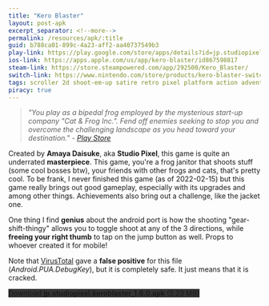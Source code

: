```yaml
---
title: "Kero Blaster"
layout: post-apk
excerpt_separator: <!--more-->
permalink: /resources/apk/:title
guid: b788ca01-899c-4a23-aff2-aa40737549b3
play-link: https://play.google.com/store/apps/details?id=jp.studiopixel.keroblaster
ios-link: https://apps.apple.com/us/app/kero-blaster/id867598817
steam-link: https://store.steampowered.com/app/292500/Kero_Blaster/
switch-link: https://www.nintendo.com/store/products/kero-blaster-switch/
tags: scroller 2d shoot-em-up satire retro pixel platform action adventure rpg frog cat
piracy: true
---
```


> _"You play as a bipedal frog employed by the mysterious start-up company "Cat & Frog Inc.". Fend off enemies seeking to stop you and overcome the challenging landscape as you head toward your destination." - <a href="https://play.google.com/store/apps/details?id=jp.studiopixel.keroblaster" target="_blank">Play Store</a>_

Created by **Amaya Daisuke**, aka **Studio Pixel**, this game is quite an underrated **masterpiece**. This game, you're a frog janitor that shoots stuff (some cool bosses btw), your friends with other frogs and cats, that's pretty cool.<!--more--> To be frank, I never finished this game (as of 2022-02-15) but this game really brings out good gameplay, especially with its upgrades and among other things. Achievements also bring out a challenge, like the jacket one.

One thing I find **genius** about the android port is how the shooting "gear-shift-thingy" allows you to toggle shoot at any of the 3 directions, while **freeing your right thumb** to tap on the jump button as well. Props to whoever created it for mobile!

Note that <a href="https://www.virustotal.com/gui/file/9738cb9647b11a304185a2cd893e72f9283ab21fcb818dee8d98afeea5af11e4" target="_blank">VirusTotal</a> gave a **false positive** for this file (_Android.PUA.DebugKey_), but it is completely safe. It just means that it is cracked.<br>

<div class="text-center">
    <a class="btn btn-dark btn-block w-100" onclick='apk("jp.studiopixel.keroblaster_1.6.0.apk")' style="text-decoration: none; background-color: #333;"> Download <b>jp.studiopixel.keroblaster_1.6.0.apk</b> (5.23 MB)</a>
</div>
